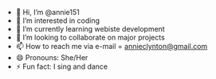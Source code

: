 - 👋 Hi, I’m @annie151
- 👀 I’m interested in coding
- 🌱 I’m currently learning webiste development
- 💞️ I’m looking to collaborate on major projects
- 📫 How to reach me via e-mail = annieclynton@gmail.com
- 😄 Pronouns: She/Her
- ⚡ Fun fact: I sing and dance

<!---
annie151/annie151 is a ✨ special ✨ repository because its `README.md` (this file) appears on your GitHub profile.
You can click the Preview link to take a look at your changes.
--->
